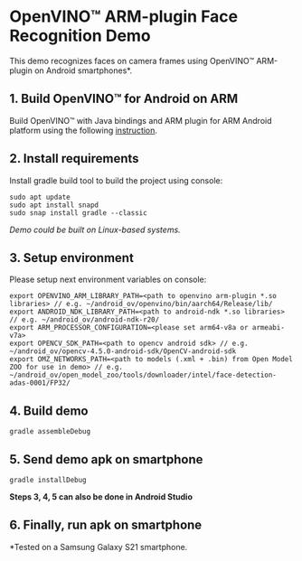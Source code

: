 # OpenVINO™ ARM-plugin Face Recognition Demo

This demo recognizes faces on camera frames using OpenVINO™ ARM-plugin on Android smartphones*.

## 1. Build OpenVINO™ for Android on ARM

Build OpenVINO™ with Java bindings and ARM plugin for ARM Android platform using the following [instruction](https://opencv.org/face-recognition-on-android-using-openvino-toolkit-with-arm-plugin/).

## 2. Install requirements  

Install gradle build tool to build the project using console:
```
sudo apt update
sudo apt install snapd
sudo snap install gradle --classic
```

*Demo could be built on Linux-based systems.*

## 3. Setup environment
Please setup next environment variables on console:
```
export OPENVINO_ARM_LIBRARY_PATH=<path to openvino arm-plugin *.so libraries> // e.g. ~/android_ov/openvino/bin/aarch64/Release/lib/
export ANDROID_NDK_LIBRARY_PATH=<path to android-ndk *.so libraries> // e.g. ~/android_ov/android-ndk-r20/
export ARM_PROCESSOR_CONFIGURATION=<please set arm64-v8a or armeabi-v7a>
export OPENCV_SDK_PATH=<path to opencv android sdk> // e.g. ~/android_ov/opencv-4.5.0-android-sdk/OpenCV-android-sdk
export OMZ_NETWORKS_PATH=<path to models (.xml + .bin) from Open Model ZOO for use in demo> // e.g. ~/android_ov/open_model_zoo/tools/downloader/intel/face-detection-adas-0001/FP32/
```

## 4. Build demo
```
gradle assembleDebug
```

## 5. Send demo apk on smartphone
```
gradle installDebug
```

**Steps 3, 4, 5 can also be done in Android Studio**

## 6. Finally, run apk on smartphone

*Tested on a Samsung Galaxy S21 smartphone.